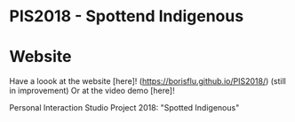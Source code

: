 # PIS2018 - Spottend Indigenous

# Website 
Have a loook at the website [here]! (https://borisflu.github.io/PIS2018/) (still in improvement)
Or at the video demo [here]!


Personal Interaction Studio Project 2018: "Spotted Indigenous"
